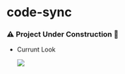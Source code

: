 # code-sync

### ⚠️ Project Under Construction 🚸

- Currunt Look
 
   ![](https://github.com/Code-Deeper/media-repo/blob/main/tourvideo.gif)
